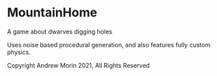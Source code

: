 # MountainHome
A game about dwarves digging holes

Uses noise based procedural generation, and also features fully custom physics.

Copyright Andrew Morin 2021, All Rights Reserved
